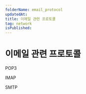 ```yaml
---
folderName: email_protocol
updatedAt:
title: 이메일 관련 프로토콜
tag: network
isPublished:
---
```


# 이메일 관련 프로토콜

POP3

IMAP

SMTP
